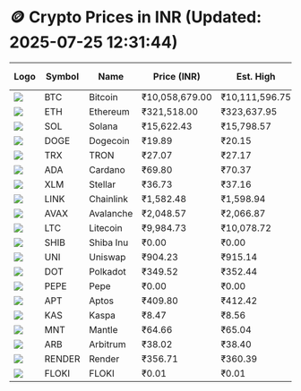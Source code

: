 # 🪙 Crypto Prices in INR (Updated: 2025-07-25 12:31:44)

| Logo | Symbol | Name       | Price (INR) | Est. High | Est. Low | Gross Profit | Fees | Net Profit | ROI % |
|------|--------|------------|-------------|-----------|----------|---------------|------|-------------|--------|
| ![](https://coin-images.coingecko.com/coins/images/1/large/bitcoin.png?1696501400) | BTC    | Bitcoin    | ₹10,058,679.00 | ₹10,111,596.75 | ₹10,005,761.25 | ₹1,057.75 | ₹200.00 | ₹857.75 | 0.86% |
| ![](https://coin-images.coingecko.com/coins/images/279/large/ethereum.png?1696501628) | ETH    | Ethereum   | ₹321,518.00 | ₹323,637.95 | ₹319,398.05 | ₹1,327.47 | ₹200.00 | ₹1,127.47 | 1.13% |
| ![](https://coin-images.coingecko.com/coins/images/4128/large/solana.png?1718769756) | SOL    | Solana     | ₹15,622.43 | ₹15,798.57 | ₹15,446.29 | ₹2,280.72 | ₹200.00 | ₹2,080.72 | 2.08% |
| ![](https://coin-images.coingecko.com/coins/images/5/large/dogecoin.png?1696501409) | DOGE   | Dogecoin   | ₹19.89 | ₹20.15 | ₹19.63 | ₹2,674.82 | ₹200.00 | ₹2,474.82 | 2.47% |
| ![](https://coin-images.coingecko.com/coins/images/1094/large/tron-logo.png?1696502193) | TRX    | TRON       | ₹27.07 | ₹27.17 | ₹26.97 | ₹767.62 | ₹200.00 | ₹567.62 | 0.57% |
| ![](https://coin-images.coingecko.com/coins/images/975/large/cardano.png?1696502090) | ADA    | Cardano    | ₹69.80 | ₹70.37 | ₹69.23 | ₹1,659.79 | ₹200.00 | ₹1,459.79 | 1.46% |
| ![](https://coin-images.coingecko.com/coins/images/100/large/fmpFRHHQ_400x400.jpg?1735231350) | XLM    | Stellar    | ₹36.73 | ₹37.16 | ₹36.30 | ₹2,371.93 | ₹200.00 | ₹2,171.93 | 2.17% |
| ![](https://coin-images.coingecko.com/coins/images/877/large/chainlink-new-logo.png?1696502009) | LINK   | Chainlink  | ₹1,582.48 | ₹1,598.94 | ₹1,566.02 | ₹2,101.89 | ₹200.00 | ₹1,901.89 | 1.90% |
| ![](https://coin-images.coingecko.com/coins/images/12559/large/Avalanche_Circle_RedWhite_Trans.png?1696512369) | AVAX   | Avalanche  | ₹2,048.57 | ₹2,066.87 | ₹2,030.27 | ₹1,802.57 | ₹200.00 | ₹1,602.57 | 1.60% |
| ![](https://coin-images.coingecko.com/coins/images/2/large/litecoin.png?1696501400) | LTC    | Litecoin   | ₹9,984.73 | ₹10,078.72 | ₹9,890.74 | ₹1,900.60 | ₹200.00 | ₹1,700.60 | 1.70% |
| ![](https://coin-images.coingecko.com/coins/images/11939/large/shiba.png?1696511800) | SHIB   | Shiba Inu  | ₹0.00 | ₹0.00 | ₹0.00 | ₹1,809.04 | ₹200.00 | ₹1,609.04 | 1.61% |
| ![](https://coin-images.coingecko.com/coins/images/12504/large/uniswap-logo.png?1720676669) | UNI    | Uniswap    | ₹904.23 | ₹915.14 | ₹893.32 | ₹2,442.46 | ₹200.00 | ₹2,242.46 | 2.24% |
| ![](https://coin-images.coingecko.com/coins/images/12171/large/polkadot.png?1696512008) | DOT    | Polkadot   | ₹349.52 | ₹352.44 | ₹346.60 | ₹1,685.23 | ₹200.00 | ₹1,485.23 | 1.49% |
| ![](https://coin-images.coingecko.com/coins/images/29850/large/pepe-token.jpeg?1696528776) | PEPE   | Pepe       | ₹0.00 | ₹0.00 | ₹0.00 | ₹2,834.90 | ₹200.00 | ₹2,634.90 | 2.63% |
| ![](https://coin-images.coingecko.com/coins/images/26455/large/aptos_round.png?1696525528) | APT    | Aptos      | ₹409.80 | ₹412.42 | ₹407.18 | ₹1,288.63 | ₹200.00 | ₹1,088.63 | 1.09% |
| ![](https://coin-images.coingecko.com/coins/images/25751/large/kaspa-icon-exchanges.png?1696524837) | KAS    | Kaspa      | ₹8.47 | ₹8.56 | ₹8.38 | ₹2,184.16 | ₹200.00 | ₹1,984.16 | 1.98% |
| ![](https://coin-images.coingecko.com/coins/images/30980/large/Mantle-Logo-mark.png?1739213200) | MNT    | Mantle     | ₹64.66 | ₹65.04 | ₹64.28 | ₹1,190.15 | ₹200.00 | ₹990.15 | 0.99% |
| ![](https://coin-images.coingecko.com/coins/images/16547/large/arb.jpg?1721358242) | ARB    | Arbitrum   | ₹38.02 | ₹38.40 | ₹37.64 | ₹2,040.60 | ₹200.00 | ₹1,840.60 | 1.84% |
| ![](https://coin-images.coingecko.com/coins/images/11636/large/rndr.png?1696511529) | RENDER | Render     | ₹356.71 | ₹360.39 | ₹353.03 | ₹2,082.81 | ₹200.00 | ₹1,882.81 | 1.88% |
| ![](https://coin-images.coingecko.com/coins/images/16746/large/PNG_image.png?1696516318) | FLOKI  | FLOKI      | ₹0.01 | ₹0.01 | ₹0.01 | ₹2,974.57 | ₹200.00 | ₹2,774.57 | 2.77% |
